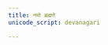 ```yaml
---
title: नमो ब्रह्मणे
unicode_script: devanagari

---
```

<div class="js_include" url="/vedAH_yajuH/taittirIyam/AraNyakam/sarva-prastutiH/Rk/02/namo_brahmaNe.md"  newLevelForH1="2" includeTitle="true"> </div>  

